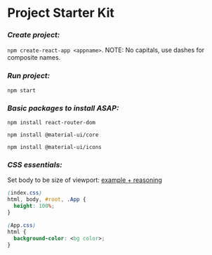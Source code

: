 # Project Starter Kit

### *Create project:* 

`npm create-react-app <appname>`. NOTE: No capitals, use dashes for composite names.

### *Run project:*

`npm start`

### *Basic packages to install ASAP:*

`npm install react-router-dom`

`npm install @material-ui/core`

`npm install @material-ui/icons`

### *CSS essentials:*
Set body to be size of viewport: [example + reasoning](https://github.com/michael-small/personal-site/commit/535b0f58b37e47b920d6acd392b5b48ffbab9dee)
```css
(index.css)
html, body, #root, .App {
  height: 100%;
}

(App.css)
html {
  background-color: <bg color>;
}
```

